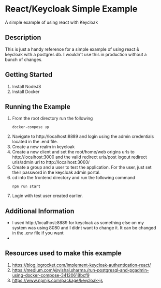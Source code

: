 # React/Keycloak Simple Example

A simple example of using react with Keycloak

## Description

This is just a handy reference for a simple example of using react & keycloak with a postgres db. I wouldn't use this in production without a bunch of changes.

## Getting Started

1. Install NodeJS
2. Install Docker

## Running the Example
1. From the root directory run the following
    ```bash
    docker-compose up
    ```
2. Navigate to http://localhost:8889 and login using the admin credentials located in the .end file.
3. Create a new realm in keycloak
4. Create a new client and set the root/home/web origins urls to http://localhost:3000 and the valid redirect uris/post logout redirect uris/admin url to http://localhost:3000/
5. Create a group and a user to test the application. For the user, just set their password in the keycloak admin portal.
6. cd into the frontend directory and run the following command
    ```bash
    npm run start    
   ```
7. Login with test user created earlier.

## Additional Information

- I used http://localhost:8889 for keycloak as something else on my system was using 8080 and I didnt want to change it. It can be changed in the .env file if you want
- 


## Resources used to make this example

1. https://blog.logrocket.com/implement-keycloak-authentication-react/
2. https://medium.com/@vishal.sharma./run-postgresql-and-pgadmin-using-docker-compose-34120618bcf9
3. https://www.npmjs.com/package/keycloak-js